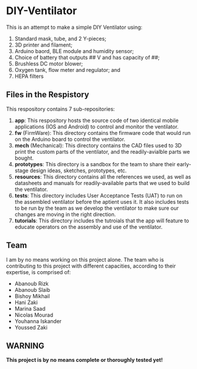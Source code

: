 # DIY-Ventilator
This is an attempt to make a simple DIY Ventilator using:
1. Standard mask, tube, and 2 Y-pieces;
2. 3D printer and filament;
3. Arduino baord, BLE module and humidity sensor;
4. Choice of battery that outputs ## V and has capacity of ##;
5. Brushless DC motor blower;
6. Oxygen tank, flow meter and regulator; and
7. HEPA filters

## Files in the Respistory
This respository contains 7 sub-repositories:
1. **app**: This respository hosts the source code of two identical mobile applications (IOS and Android) to control and monitor the ventilator.
2. **fw** (FirmWare): This directory contains the firmware code that would run on the Arduino board to control the ventilator.
3. **mech** (Mechanical): This directory contains the CAD files used to 3D print the custom parts of the ventilator, and the readily-avialble parts we bought.
4. **prototypes**: This directory is a sandbox for the team to share their early-stage design ideas, sketches, prototypes, etc.
5. **resources**: This directory contains all the references we used, as well as datasheets and manuals for readily-available parts that we used to build the ventilator.
6. **tests**: This directory includes User Acceptance Tests (UAT) to run on the assembled ventilator before the aptient uses it. It also includes tests to be run by the team as we develop the ventilator to make sure our changes are moving in the right direction.
7. **tutorials**: This directory includes the tutroials that the app will feature to educate operators on the assembly and use of the ventilator.

## Team
I am by no means working on this project alone. The team who is contributing to this project with different capacities, according to their expertise, is comprised of:
* Abanoub Rizk
* Abanoub Slaib 
* Bishoy Mikhail
* Hani Zaki
* Marina Saad
* Nicolas Mourad
* Youhanna Iskander
* Youssed Zaki

## WARNING
**This project is by no means complete or thoroughly tested yet!**